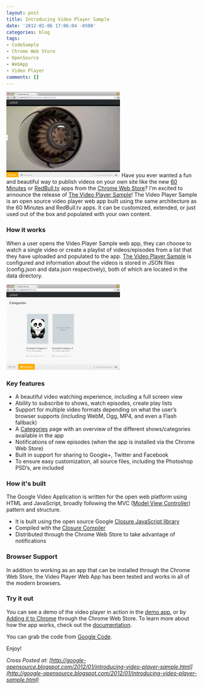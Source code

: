 ```yaml
---
layout: post
title: Introducing Video Player Sample
date: '2012-01-06 17:06:04 -0500'
categories: blog
tags:
- CodeSample
- Chrome Web Store
- OpenSource
- WebApp
- Video Player
comments: []
---
```

![Video player screen shot](/assets/player-full-300x225.png "player-full")
Have you ever wanted a fun and beautiful way to publish videos on your own site like the new [60 Minutes](https://chrome.google.com/webstore/detail/imjhdahelgojehmfmkmdfjcpfbglbfmj) or [ RedBull.tv](https://chrome.google.com/webstore/category/home) apps from the [Chrome Web Store](https://chrome.google.com/webstore/category/home)? I'm excited to announce the release of [The Video Player Sample](http://code.google.com/p/video-player-sample/)! The Video Player Sample is an open source video player web app built using the same architecture as the 60 Minutes and RedBull.tv apps. It can be customized, extended, or just used out of the box and populated with your own content.

### How it works

When a user opens the Video Player Sample web app, they can choose to watch a single video or create a playlist of videos/episodes from a list that they have uploaded and populated to the app. [The Video Player Sample](http://video-player-sample.appspot.com/) is configured and information about the videos is stored in JSON files (config.json and data.json respectively), both of which are located in the data directory.

![](/assets/player-shows-300x225.png "player-shows")

### Key features

*   A beautiful video watching experience, including a full screen view
*   Ability to subscribe to shows, watch episodes, create play lists
*   Support for multiple video formats depending on what the user’s browser supports (including WebM, Ogg, MP4, and even a Flash fallback)
*   A [Categories](http://video-player-sample.appspot.com/#/shows) page with an overview of the different shows/categories available in the app
*   Notifications of new episodes (when the app is installed via the Chrome Web Store)
*   Built in support for sharing to Google+, Twitter and Facebook
*   To ensure easy customization, all source files, including the Photoshop PSD’s, are included

### How it's built

The Google Video Application is written for the open web platform using HTML and JavaScript, broadly following the MVC ([Model View Controller](http://en.wikipedia.org/wiki/Model%E2%80%93view%E2%80%93controller)) pattern and structure.

*   It is built using the open source Google [Closure JavaScript library](http://code.google.com/closure/)
*   Compiled with the [Closure Compiler](http://code.google.com/closure/compiler/)
*   Distributed through the Chrome Web Store to take advantage of notifications

### Browser Support

In addition to working as an app that can be installed through the Chrome Web Store, the Video Player Web App has been tested and works in all of the modern browsers.

### Try it out

You can see a demo of the video player in action in the [demo app](http://video-player-sample.appspot.com/), or by [Adding it to Chrome](https://chrome.google.com/webstore/detail/jhojbofcldbpmilfcnlihpknapnaagce) through the Chrome Web Store. To learn more about how the app works, check out the [documentation](http://docs.video-player-sample.appspot.com/).

You can grab the code from [Google Code](http://code.google.com/p/video-player-sample/).

Enjoy!

_Cross Posted at: [http://google-opensource.blogspot.com/2012/01/introducing-video-player-sample.html](http://google-opensource.blogspot.com/2012/01/introducing-video-player-sample.html)_